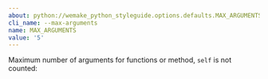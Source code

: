 ```yaml
---
about: python://wemake_python_styleguide.options.defaults.MAX_ARGUMENTS
cli_name: --max-arguments
name: MAX_ARGUMENTS
value: '5'
---
```


Maximum number of arguments for functions or method, `self` is not counted: